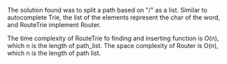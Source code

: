 The solution found was to split a path based on "/" as a list. Similar to autocomplete Trie, the list of the elements represent the char of the word, and RouteTrie implement Router.

The time complexity of RouteTrie fo finding and inserting function is O(n), which n is the length of path_list. The space complexity of Router is O(n), which n is the length of path list.